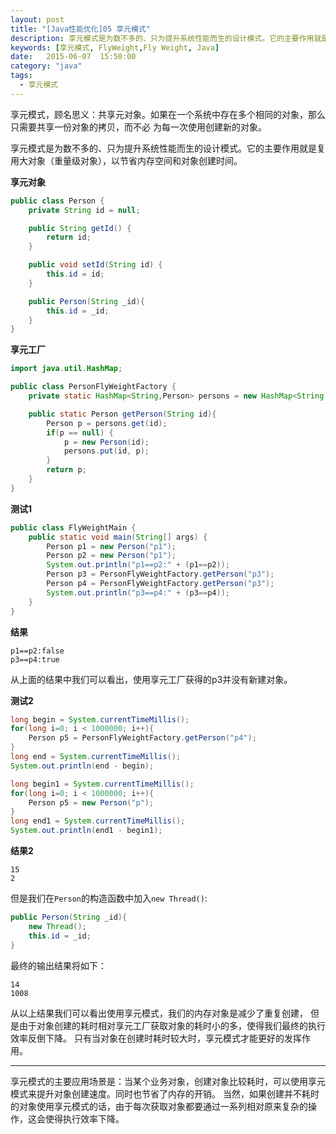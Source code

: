 ```yaml
---
layout: post
title: "[Java性能优化]05 享元模式"
description: 享元模式是为数不多的、只为提升系统性能而生的设计模式。它的主要作用就是复用大对象（重量级对象），以节省内存空间和对象创建时间。
keywords: [享元模式, FlyWeight,Fly Weight, Java]
date:   2015-06-07  15:50:00
category: "java"
tags:
  - 享元模式
---
```


享元模式，顾名思义：共享元对象。如果在一个系统中存在多个相同的对象，那么只需要共享一份对象的拷贝，而不必
为每一次使用创建新的对象。

享元模式是为数不多的、只为提升系统性能而生的设计模式。它的主要作用就是复用大对象（重量级对象），以节省内存空间和对象创建时间。

**享元对象**

```java
public class Person {
    private String id = null;

    public String getId() {
        return id;
    }

    public void setId(String id) {
        this.id = id;
    }

    public Person(String _id){
        this.id = _id;
    }
}
```

**享元工厂**

```java
import java.util.HashMap;

public class PersonFlyWeightFactory {
    private static HashMap<String,Person> persons = new HashMap<String, Person>();

    public static Person getPerson(String id){
        Person p = persons.get(id);
        if(p == null) {
            p = new Person(id);
            persons.put(id, p);
        }
        return p;
    }
}

```

**测试1**

```java
public class FlyWeightMain {
    public static void main(String[] args) {
        Person p1 = new Person("p1");
        Person p2 = new Person("p1");
        System.out.println("p1==p2:" + (p1==p2));
        Person p3 = PersonFlyWeightFactory.getPerson("p3");
        Person p4 = PersonFlyWeightFactory.getPerson("p3");
        System.out.println("p3==p4:" + (p3==p4));
    }
}

```

**结果**

```
p1==p2:false
p3==p4:true
```
从上面的结果中我们可以看出，使用享元工厂获得的p3并没有新建对象。

**测试2**

```java
long begin = System.currentTimeMillis();
for(long i=0; i < 1000000; i++){
    Person p5 = PersonFlyWeightFactory.getPerson("p4");
}
long end = System.currentTimeMillis();
System.out.println(end - begin);

long begin1 = System.currentTimeMillis();
for(long i=0; i < 1000000; i++){
    Person p5 = new Person("p");
}
long end1 = System.currentTimeMillis();
System.out.println(end1 - begin1);
```
**结果2**

```
15
2
```
但是我们在`Person`的构造函数中加入`new Thread()`:

```java
public Person(String _id){
    new Thread();
    this.id = _id;
}
```
最终的输出结果将如下：

```
14
1008
```

从以上结果我们可以看出使用享元模式，我们的内存对象是减少了重复创建，
但是由于对象创建的耗时相对享元工厂获取对象的耗时小的多，使得我们最终的执行效率反倒下降。
只有当对象在创建时耗时较大时，享元模式才能更好的发挥作用。

---

享元模式的主要应用场景是：当某个业务对象，创建对象比较耗时，可以使用享元模式来提升对象创建速度。同时也节省了内存的开销。
当然，如果创建并不耗时的对象使用享元模式的话，由于每次获取对象都要通过一系列相对原来复杂的操作，这会使得执行效率下降。
